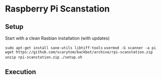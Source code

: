 Raspberry Pi Scanstation
========================

Setup
-----

Start with a clean Rasbian installation (with updates)

`sudo apt-get install sane-utils libtiff-tools`
`usermod -G scanner -a pi`
`wget https://github.com/scarytom/backbot/archive/rpi-scanstation.zip`
`unzip rpi-scanstation.zip`
`./setup.sh`


Execution
---------


